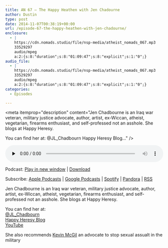 ```yaml
---
title: AN 67 – The Happy Heathen with Jen Chadourne
author: Dustin
type: post
date: 2014-11-07T00:38:19+00:00
url: /episode-67-the-happy-heathen-with-jen-chadourne/
enclosure:
  - |
    https://cdn.nomads.studio/file/nsp-media/atheist_nomads_067.mp3
    33529297
    audio/mpeg
    a:2:{s:8:"duration";s:8:"01:09:47";s:8:"explicit";s:1:"0";}
audio_file:
  - |
    https://cdn.nomads.studio/file/nsp-media/atheist_nomads_067.mp3
    33529297
    audio/mpeg
    a:2:{s:8:"duration";s:8:"01:09:47";s:8:"explicit";s:1:"0";}
categories:
  - Episodes

---
```

<div itemscope itemtype="http://schema.org/AudioObject">
  <meta itemprop="name" content="Episode 67 &#8211; The Happy Heathen with Jen Chadourne" />
  
  <meta itemprop="uploadDate" content="2014-11-06T17:38:19-07:00" />
  
  <meta itemprop="encodingFormat" content="audio/mpeg" />
  
  <meta itemprop="duration" content="PT1H09M47S" />
  
  <meta itemprop="description" content="Jen Chadbourne is an Iraq war veteran, military justice advocate, author, artist, ex-Wiccan, atheist, vegetarian, firearms enthusiast, and self-professed not an asshole. She blogs at Happy Heresy.

You can find her at:
@JL_Chadbourn
Happy Heresy Blog..." />
  
  <meta itemprop="contentUrl" content="https://dts.podtrac.com/redirect.mp3/cdn.nomads.studio/file/nsp-media/atheist_nomads_067.mp3" />
  
  <meta itemprop="contentSize" content="32.0" />
  </p> 
  
  <div class="powerpress_player" id="powerpress_player_8322">
    <audio class="wp-audio-shortcode" id="audio-5171-66" preload="none" style="width: 100%;" controls="controls"><source type="audio/mpeg" src="https://dts.podtrac.com/redirect.mp3/cdn.nomads.studio/file/nsp-media/atheist_nomads_067.mp3?_=66" /><a href="https://dts.podtrac.com/redirect.mp3/cdn.nomads.studio/file/nsp-media/atheist_nomads_067.mp3">https://dts.podtrac.com/redirect.mp3/cdn.nomads.studio/file/nsp-media/atheist_nomads_067.mp3</a></audio>
  </div>
</div>

<p class="powerpress_links powerpress_links_mp3">
  Podcast: <a href="https://dts.podtrac.com/redirect.mp3/cdn.nomads.studio/file/nsp-media/atheist_nomads_067.mp3" class="powerpress_link_pinw" target="_blank" title="Play in new window" onclick="return powerpress_pinw('https://htotw.com/?powerpress_pinw=5171-podcast');" rel="nofollow">Play in new window</a> | <a href="https://dts.podtrac.com/redirect.mp3/cdn.nomads.studio/file/nsp-media/atheist_nomads_067.mp3" class="powerpress_link_d" title="Download" rel="nofollow" download="atheist_nomads_067.mp3">Download</a>
</p>

<p class="powerpress_links powerpress_subscribe_links">
  Subscribe: <a href="https://podcasts.apple.com/us/podcast/humanists-take-on-the-world/id530050098?mt=2&ls=1" class="powerpress_link_subscribe powerpress_link_subscribe_itunes" target="_blank" title="Subscribe on Apple Podcasts" rel="nofollow">Apple Podcasts</a> | <a href="https://www.google.com/podcasts?feed=aHR0cDovL2F0aGVpc3Rub21hZHMubGlic3luLmNvbS9yc3M%3D" class="powerpress_link_subscribe powerpress_link_subscribe_googleplay" target="_blank" title="Subscribe on Google Podcasts" rel="nofollow">Google Podcasts</a> | <a href="https://open.spotify.com/show/3LzK2xZGike6Tc1GEMtMbr?si=LieN9SNuTpq96smuaUsH8A" class="powerpress_link_subscribe powerpress_link_subscribe_spotify" target="_blank" title="Subscribe on Spotify" rel="nofollow">Spotify</a> | <a href="https://www.pandora.com/podcast/atheist-nomads/PC:10122?corr=62071012&part=ug" class="powerpress_link_subscribe powerpress_link_subscribe_pandora" target="_blank" title="Subscribe on Pandora" rel="nofollow">Pandora</a> | <a href="https://htotw.com/feed/podcast/" class="powerpress_link_subscribe powerpress_link_subscribe_rss" target="_blank" title="Subscribe via RSS" rel="nofollow">RSS</a>
</p>

Jen Chadbourne is an Iraq war veteran, military justice advocate, author, artist, ex-Wiccan, atheist, vegetarian, firearms enthusiast, and self-professed not an asshole. She blogs at Happy Heresy.

You can find her at:  
<a href="https://twitter.com/JL_Chadbourne" target="_blank" rel="noopener">@JL_Chadbourn</a>  
<a href="http://happyheresy.blogspot.com/" target="_blank" rel="noopener">Happy Heresy Blog</a>  
<a href="https://www.youtube.com/user/HappyHeresy" target="_blank" rel="noopener">YouTube</a>

She also recommends <a href="https://twitter.com/KevinMcGil" target="_blank" rel="noopener">Kevin McGil</a> an advocate to stop sexual assualt in the military